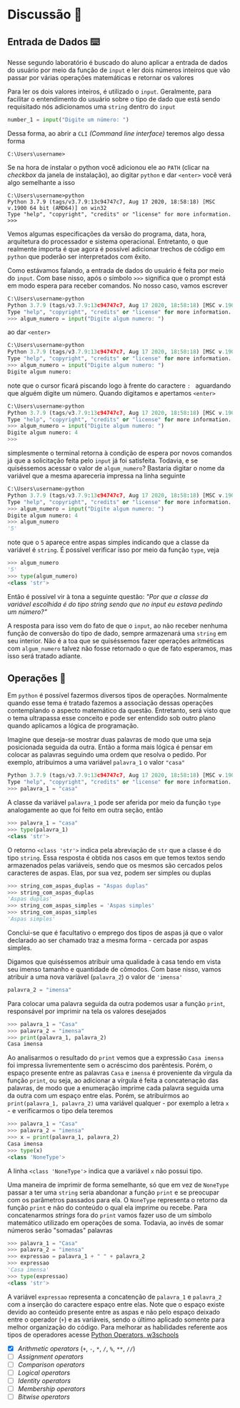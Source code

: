 # Discussão :speech_balloon:

## Entrada de Dados :keyboard:

Nesse segundo laboratório é buscado do aluno aplicar a entrada de dados do usuário por meio da função de `input` e ler dois números inteiros que vão passar por várias operações matemáticas e retornar os valores

Para ler os dois valores inteiros, é utilizado o `input`. Geralmente, para facilitar o entendimento do usuário sobre o tipo de dado que está sendo requisitado nós adicionamos uma `string` dentro do `input` 

```python
number_1 = input("Digite um número: ")
```

Dessa forma, ao abrir a `CLI` *(Command line interface)* teremos algo dessa forma

```
C:\Users\username>
```

Se na hora de instalar o python você adicionou ele ao `PATH` (clicar na *checkbox* da janela de instalação), ao digitar `python` e dar `<enter>` você verá algo semelhante a isso

```
C:\Users\username>python
Python 3.7.9 (tags/v3.7.9:13c94747c7, Aug 17 2020, 18:58:18) [MSC v.1900 64 bit (AMD64)] on win32
Type "help", "copyright", "credits" or "license" for more information.
>>>
```

Vemos algumas especificações da versão do programa, data, hora, arquitetura do processador e sistema operacional. Entretanto, o que realmente importa é que agora é possível adicionar trechos de código em `python` que poderão ser interpretados com êxito. 

Como estávamos falando, a entrada de dados do usuário é feita por meio do `input`. Com base nisso, após o símbolo `>>>` significa que o prompt está em modo espera para receber comandos. No nosso caso, vamos escrever

```python
C:\Users\username>python
Python 3.7.9 (tags/v3.7.9:13c94747c7, Aug 17 2020, 18:58:18) [MSC v.1900 64 bit (AMD64)] on win32
Type "help", "copyright", "credits" or "license" for more information.
>>> algum_numero = input("Digite algum numero: ")
```

ao dar `<enter>`

```python
C:\Users\username>python
Python 3.7.9 (tags/v3.7.9:13c94747c7, Aug 17 2020, 18:58:18) [MSC v.1900 64 bit (AMD64)] on win32
Type "help", "copyright", "credits" or "license" for more information.
>>> algum_numero = input("Digite algum numero: ")
Digite algum numero: 
```

note que o cursor ficará piscando logo à frente do caractere `: ` aguardando que alguém digite um número. Quando digitamos e apertamos `<enter>`

```python
C:\Users\username>python
Python 3.7.9 (tags/v3.7.9:13c94747c7, Aug 17 2020, 18:58:18) [MSC v.1900 64 bit (AMD64)] on win32
Type "help", "copyright", "credits" or "license" for more information.
>>> algum_numero = input("Digite algum numero: ")
Digite algum numero: 4
>>>
```

simplesmente o terminal retorna à condição de espera por novos comandos já que a solicitação feita pelo `input` já foi satisfeita. Todavia, e se quiséssemos acessar o valor de `algum_numero`? Bastaria digitar o nome da variável que a mesma apareceria impressa na linha seguinte

```python
C:\Users\username>python
Python 3.7.9 (tags/v3.7.9:13c94747c7, Aug 17 2020, 18:58:18) [MSC v.1900 64 bit (AMD64)] on win32
Type "help", "copyright", "credits" or "license" for more information.
>>> algum_numero = input("Digite algum numero: ")
Digite algum numero: 4
>>> algum_numero
'5'
```

note que o `5` aparece entre aspas simples indicando que a classe da variável é `string`. É possível verificar isso por meio da função `type`, veja

```python
>>> algum_numero
'5'
>>> type(algum_numero)
<class 'str'>
```

Então é possível vir à tona a seguinte questão: *"Por que a classe da variável escolhida é do tipo string sendo que no input eu estava pedindo um número?"*

A resposta para isso vem do fato de que o `input`, ao não receber nenhuma função de conversão do tipo de dado, sempre armazenará uma `string` em seu interior. Não é a toa que se quiséssemos fazer operações aritméticas com `algum_numero` talvez não fosse retornado o que de fato esperamos, mas isso será tratado adiante.

## Operações :symbols:

Em `python` é possível fazermos diversos tipos de operações. Normalmente quando esse tema é tratado fazemos a associação dessas operações contemplando o aspecto matemático da questão. Entretanto, será visto que o tema ultrapassa esse conceito e pode ser entendido sob outro plano quando aplicamos a lógica de programação. 

Imagine que deseja-se mostrar duas palavras de modo que uma seja posicionada seguida da outra. Então a forma mais lógica é pensar em colocar as palavras seguindo uma ordem que resolva o pedido. Por exemplo, atribuimos a uma variável `palavra_1` o valor `"casa"`

```python
Python 3.7.9 (tags/v3.7.9:13c94747c7, Aug 17 2020, 18:58:18) [MSC v.1900 64 bit (AMD64)] on win32
Type "help", "copyright", "credits" or "license" for more information.
>>> palavra_1 = "casa"
```

A classe da variável `palavra_1` pode ser aferida por meio da função `type` analogamente ao que foi feito em outra seção, então

```python
>>> palavra_1 = "casa"
>>> type(palavra_1)
<class 'str'>
```

O retorno `<class 'str'>` indica pela abreviação de `str` que a classe é do tipo `string`. Essa resposta é obtida nos casos em que temos textos sendo armazenados pelas variáveis, sendo que os mesmos são cercados pelos caracteres de aspas. Elas, por sua vez, podem ser simples ou duplas

```python
>>> string_com_aspas_duplas = "Aspas duplas"
>>> string_com_aspas_duplas
'Aspas duplas'
>>> string_com_aspas_simples = 'Aspas simples'
>>> string_com_aspas_simples
'Aspas simples'
```

Conclui-se que é facultativo o emprego dos tipos de aspas já que o valor declarado ao ser chamado traz a mesma forma - cercada por aspas simples.

Digamos que quiséssemos atribuir uma qualidade à casa tendo em vista seu imenso tamanho e quantidade de cômodos. Com base nisso, vamos atribuir a uma nova varíável (`palavra_2`) o valor de `'imensa'`

```python
palavra_2 = "imensa"
```

Para colocar uma palavra seguida da outra podemos usar a função `print`, responsável por imprimir na tela os valores desejados

```python
>>> palavra_1 = "Casa"
>>> palavra_2 = "imensa"
>>> print(palavra_1, palavra_2)
Casa imensa
```

Ao analisarmos o resultado do `print` vemos que a expressão `Casa imensa` foi impressa livrementente sem o acréscimo dos parêntesis. Porém, o espaço presente entre as palavras `Casa` e `imensa` é proveniente da vírgula da função `print`, ou seja, ao adicionar a vírgula é feita a concatenação das palavras, de modo que a enumeração imprime cada palavra seguida uma da outra com um espaço entre elas. Porém, se atribuírmos ao `print(palavra_1, palavra_2)` uma variável qualquer - por exemplo a letra `x` - e verificarmos o tipo dela teremos

```python
>>> palavra_1 = "Casa"
>>> palavra_2 = "imensa"
>>> x = print(palavra_1, palavra_2)
Casa imensa
>>> type(x)
<class 'NoneType'>
```

A linha `<class 'NoneType'>` indica que a variável `x` não possui tipo.

Uma maneira de imprimir de forma semelhante, só que em vez de `NoneType` passar a ter uma `string` seria abandonar a função `print` e se preocupar com os parâmetros passados para ela. O `NoneType` representa o retorno da função `print` e não do conteúdo o qual ela imprime ou recebe. Para concatenarmos *strings* fora do `print` vamos fazer uso de um símbolo matemático utilizado em operações de soma. Todavia, ao invés de somar números serão "somadas" palavras  

```python
>>> palavra_1 = "Casa"
>>> palavra_2 = "imensa"
>>> expressao = palavra_1 + " " + palavra_2
>>> expressao
'Casa imensa'
>>> type(expressao)
<class 'str'>
```

A variável `expressao` representa a concatenção de `palavra_1` e `palavra_2` com a inserção do caractere espaço entre elas. Note que o espaço existe devido ao conteúdo presente entre as aspas e não pelo espaço deixado entre o operador (`+`) e as variáveis, sendo o último aplicado somente para melhor organização do código. Para melhorar as habilidades referente aos tipos de operadores acesse [Python Operators, w3schools](https://www.w3schools.com/python/python_operators.asp)

- [x] *Arithmetic operators* (`+`, `-`, `*`, `/`, `%`, `**`, `//`)
- [ ] *Assignment operators*
- [ ] *Comparison operators*
- [ ] *Logical operators*
- [ ] *Identity operators*
- [ ] *Membership operators*
- [ ] *Bitwise operators* 
